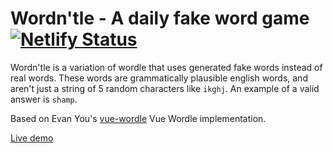 # Wordn'tle - A daily fake word game [![Netlify Status](https://api.netlify.com/api/v1/badges/6a4e7cc3-f123-4bfc-8c45-47d222a1e146/deploy-status)](https://app.netlify.com/sites/wordntle/deploys)

Wordn'tle is a variation of wordle that uses generated fake words instead of real words. These words are grammatically plausible english words, and aren't just a string of 5 random characters like `ikghj`. An example of a valid answer is `shamp`.

Based on Evan You's [vue-wordle](https://github.com/yyx990803/vue-wordle) Vue Wordle implementation.

[Live demo](https://wordntle.netlify.app/)

